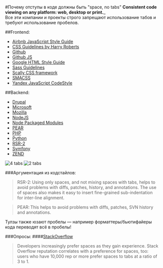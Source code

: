#Почему отступы в коде должны быть "space, no tabs"
__Consistent code viewing on any platform: web, desktop or print.___  
Все эти компании и проекты строго запрещают использование табов и требуют использование пробелов.

##Frontend:
 - [Airbnb JavaScript Style Guide](https://github.com/airbnb/javascript#whitespace)
 - [CSS Guidelines by Harry Roberts](http://cssguidelin.es/#syntax-and-formatting)
 - [Github](http://primercss.io/guidelines/)
 - [Github JS](https://github.com/styleguide/javascript)
 - [Google HTML Style Guide](http://google-styleguide.googlecode.com/svn/trunk/htmlcssguide.xml)
 - [Sass Guidelines](http://sass-guidelin.es/#syntax--formatting)
 - [Scally CSS framework](https://github.com/chris-pearce/css-guidelines#text-editor-configuration)
 - [SMACSS](http://smacss.com/book/formatting)
 - [Yandex JavaScript CodeStyle](https://github.com/yandex/codestyle/blob/master/javascript.ru.md)

##Backend:
 - [Drupal](http://drupal.org/coding-standards)
 - [Microsoft](http://blogs.msdn.com/b/brada/archive/2005/01/26/361363.aspx)
 - [Mozilla](https://developer.mozilla.org/en-US/docs/Developer_Guide/Coding_Style)
 - [NodeJS](http://nodeguide.com/style.html#tabs-vs-spaces)
 - [Node Packaged Modules](https://docs.npmjs.com/misc/coding-style#indentation)
 - [PEAR](http://pear.php.net/manual/en/standards.indenting.php)
 - [PHP](http://svn.apache.org/repos/asf/shindig/attic/php/docs/style-guide.html)
 - [Python](http://www.python.org/dev/peps/pep-0008/#tabs-or-spaces)
 - [RSR-2](https://github.com/php-fig/fig-standards/blob/master/accepted/PSR-2-coding-style-guide.md)
 - [Symfony](http://symfony.com/doc/2.0/contributing/code/standards.html)
 - [ZEND](http://framework.zend.com/manual/1.12/en/coding-standard.php-file-formatting.html)

![4 tabs](http://pixelgraphics.us/share_d2tx54/tabs_ex.png)
![2 tabs](http://pixelgraphics.us/share_d2tx54/tab_2_ex.png)

###Аргументация из кодстайлов:
>RSR-2: Using only spaces, and not mixing spaces with tabs, helps to avoid problems with diffs, patches, history, and annotations. The use of spaces also makes it easy to insert fine-grained sub-indentation for inter-line alignment.

>PEAR: This helps to avoid problems with diffs, patches, SVN history and annotations.

Тулзы также юзают пробелы — например форматтеры/бьютифайеры кода переводят всё в пробелы!

###Опросы:
####[StackOverflow](http://stackoverflow.com/research/developer-survey-2015)
> Developers increasingly prefer spaces as they gain experience. Stack Overflow reputation correlates with a preference for spaces, too: users who have 10,000 rep or more prefer spaces to tabs at a ratio of 3 to 1.
